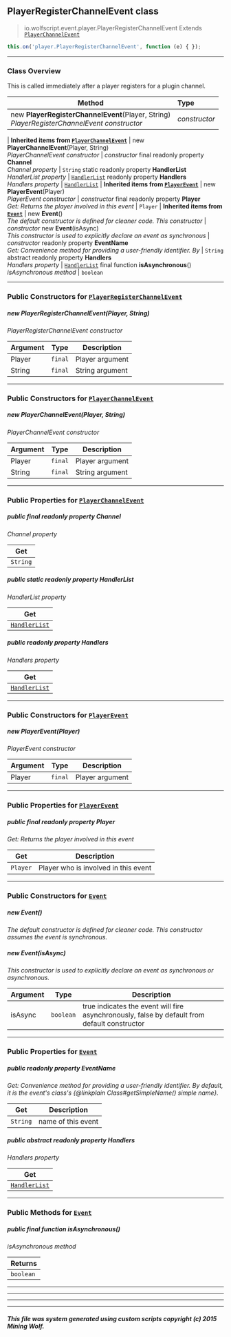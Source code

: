 ## PlayerRegisterChannelEvent __class__

>io.wolfscript.event.player.PlayerRegisterChannelEvent
>Extends [`PlayerChannelEvent`](PlayerChannelEvent.md)
``` javascript
this.on('player.PlayerRegisterChannelEvent', function (e) { });
```


---

### Class Overview

This is called immediately after a player registers for a plugin channel.

Method | Type   
--- | :--- 
new __PlayerRegisterChannelEvent__(Player, String) <br> _PlayerRegisterChannelEvent constructor_ | _constructor_
 |
__Inherited items from [`PlayerChannelEvent`](PlayerChannelEvent.md)__ |
new __PlayerChannelEvent__(Player, String) <br> _PlayerChannelEvent constructor_ | _constructor_
final readonly property __Channel__ <br> _Channel property_ | `String`
static readonly property __HandlerList__ <br> _HandlerList property_ | [`HandlerList`](../HandlerList.md)
 readonly property __Handlers__ <br> _Handlers property_ | [`HandlerList`](../HandlerList.md)
 |
__Inherited items from [`PlayerEvent`](PlayerEvent.md)__ |
new __PlayerEvent__(Player) <br> _PlayerEvent constructor_ | _constructor_
final readonly property __Player__ <br> _Get: Returns the player involved in this event_ | `Player`
 |
__Inherited items from [`Event`](../Event.md)__ |
new __Event__() <br> _The default constructor is defined for cleaner code. This constructor_ | _constructor_
new __Event__(isAsync) <br> _This constructor is used to explicitly declare an event as synchronous_ | _constructor_
 readonly property __EventName__ <br> _Get: Convenience method for providing a user-friendly identifier. By_ | `String`
abstract readonly property __Handlers__ <br> _Handlers property_ | [`HandlerList`](../HandlerList.md)
final function __isAsynchronous__() <br> _isAsynchronous method_ | `boolean`









---

### Public Constructors for [`PlayerRegisterChannelEvent`](PlayerRegisterChannelEvent.md)

##### <a id='playerregisterchannelevent'></a>new __PlayerRegisterChannelEvent__(Player, String) 

_PlayerRegisterChannelEvent constructor_

Argument | Type | Description  
--- | --- | --- 
Player | `final` | Player argument
String | `final` | String argument

---
### Public Constructors for [`PlayerChannelEvent`](PlayerChannelEvent.md)

##### <a id='playerchannelevent'></a>new __PlayerChannelEvent__(Player, String) 

_PlayerChannelEvent constructor_

Argument | Type | Description  
--- | --- | --- 
Player | `final` | Player argument
String | `final` | String argument

---

### Public Properties for [`PlayerChannelEvent`](PlayerChannelEvent.md)

##### <a id='channel'></a>public final readonly property __Channel__

_Channel property_

Get | 
--- | 
`String` |



##### <a id='handlerlist'></a>public static readonly property __HandlerList__

_HandlerList property_

Get | 
--- | 
[`HandlerList`](../HandlerList.md) |



##### <a id='handlers'></a>public  readonly property __Handlers__

_Handlers property_

Get | 
--- | 
[`HandlerList`](../HandlerList.md) |



---
### Public Constructors for [`PlayerEvent`](PlayerEvent.md)

##### <a id='playerevent'></a>new __PlayerEvent__(Player) 

_PlayerEvent constructor_

Argument | Type | Description  
--- | --- | --- 
Player | `final` | Player argument

---

### Public Properties for [`PlayerEvent`](PlayerEvent.md)

##### <a id='player'></a>public final readonly property __Player__

_Get: Returns the player involved in this event_

Get | Description
--- | --- 
`Player` | Player who is involved in this event



---
### Public Constructors for [`Event`](../Event.md)

##### <a id='event'></a>new __Event__() 

_The default constructor is defined for cleaner code. This constructor assumes the event is synchronous._


##### <a id='event'></a>new __Event__(isAsync) 

_This constructor is used to explicitly declare an event as synchronous or asynchronous._

Argument | Type | Description  
--- | --- | --- 
isAsync | `boolean` | true indicates the event will fire asynchronously, false by default from default constructor

---

### Public Properties for [`Event`](../Event.md)

##### <a id='eventname'></a>public  readonly property __EventName__

_Get: Convenience method for providing a user-friendly identifier. By default, it is the event's class's {@linkplain Class#getSimpleName() simple name}._

Get | Description
--- | --- 
`String` | name of this event



##### <a id='handlers'></a>public abstract readonly property __Handlers__

_Handlers property_

Get | 
--- | 
[`HandlerList`](../HandlerList.md) |



---

### Public Methods for [`Event`](../Event.md)

##### <a id='isasynchronous'></a>public final function __isAsynchronous__()

_isAsynchronous method_

Returns | 
--- | 
`boolean` |


---


---


---


---


##### This file was system generated using custom scripts copyright (c) 2015 Mining Wolf.
	

